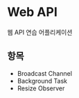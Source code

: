# Web API
웹 API 연습 어플리케이션<br/>

**항목**
----
- Broadcast Channel
- Background Task
- Resize Observer

